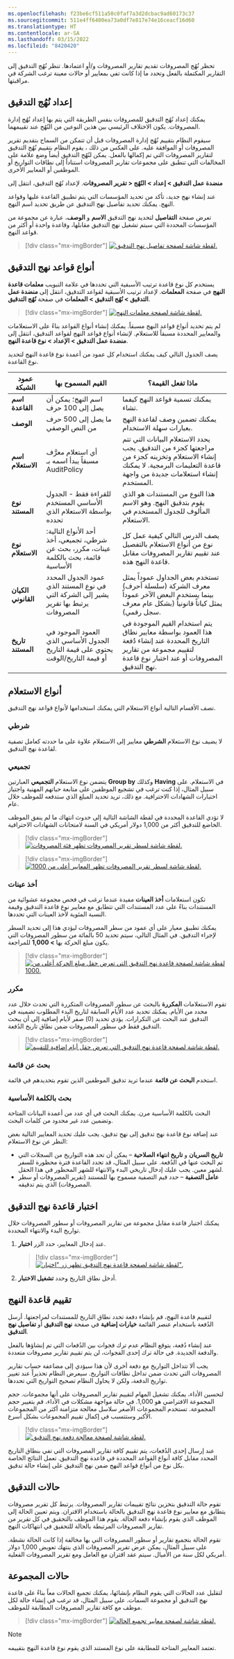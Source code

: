 ```yaml
---
ms.openlocfilehash: f23be6cf511a50c0faf7a3d2dcbac9ad60173c37
ms.sourcegitcommit: 511e4ff6400ea73a0df7e817e74e16ceacf16d60
ms.translationtype: HT
ms.contentlocale: ar-SA
ms.lasthandoff: 03/15/2022
ms.locfileid: "8420420"
---
```

تحظر نُهُج المصروفات تقديم تقارير المصروفات و/أو اعتمادها. تنظر نُهُج التدقيق إلى التقارير المكتملة بالفعل وتحدد ما إذا كانت تفي بمعايير أو حالات معينة ترغب الشركة في مراقبتها. 

## <a name="set-up-audit-policies"></a>إعداد نُهُج التدقيق
يمكنك إعداد نُهُج التدقيق للمصروفات بنفس الطريقة التي يتم بها إعداد نُهُج إدارة المصروفات. يكون الاختلاف الرئيسي بين هذين النوعين من النُهُج عند تقييمهما. 

سيقوم النظام بتقييم نُهُج إدارة المصروفات قبل أن تتمكن من السماح بتقديم تقرير المصروفات أو الموافقة عليه. على العكس من ذلك ، يقوم النظام بتقييم نُهُج التدقيق لتقارير المصروفات التي تم إكمالها بالفعل. يمكن لنُهُج التدقيق أيضاً وضع علامة على المخالفات التي تنطبق على مجموعات تقارير المصروفات استناداً إلى نطاقات التواريخ أو الموظفين أو المعايير الأخرى.
 
لإعداد نُهُج التدقيق، انتقل إلى **‎‏‫منضدة عمل التدقيق > إعداد‏‎ > النُهُج‏‎ > ‎تقرير المصروفات**. 

عند إنشاء نهج جديد، تأكد من تحديد المؤسسات التي يتم تطبيق القاعدة عليها وقواعد النهج. يمكنك تحديد تفاصيل نهج التدقيق عن طريق تحديد اسم النهج.
 
تعرض صفحة **التفاصيل** لتحديد نهج التدقيق **الاسم** و **الوصف**، عبارة عن مجموعة من المؤسسات المحددة التي سيتم تشغيل نهج التدقيق مقابلها، وقاعدة واحدة أو أكثر من قواعد النهج.

> [!div class="mx-imgBorder"]
> [ ![لقطة شاشة لصفحة تفاصيل نهج التدقيق.](../media/audit-policy-details.png)](../media/audit-policy-details.png#lightbox)

## <a name="audit-policy-rule-types"></a>أنواع قواعد نهج التدقيق 
يستخدم كل نوع قاعدة ترتيب الأسبقية التي تحددها في علامة التبويب **معلمات قاعدة النهج** في صفحة **المعلمات**. لإعداد ترتيب الأسبقية لقواعد التدقيق، انتقل إلى **‏‫منضدة عمل التدقيق‬ > نُهُج التدقيق > المعلمات** في صفحة **نُهُج التدقيق**.

> [!div class="mx-imgBorder"]
> [ ![لقطة شاشة لصفحة معلمات النهج.](../media/policy-rule-parameters.png)](../media/policy-rule-parameters.png#lightbox)
 
لم يتم تحديد أنواع قواعد النهج مسبقاً. يمكنك إنشاء أنواع القواعد بناءً على الاستعلامات والمعايير المحددة مسبقاً للاستعلام. لإنشاء أنواع قواعد النهج لقواعد التدقيق، انتقل إلى **منضدة عمل التدقيق > الإعداد > نوع قاعدة النهج**.
 
يصف الجدول التالي كيف يمكنك استخدام كل عمود من أعمدة نوع قاعدة النهج لتحديد نوع القاعدة.

|     عمود الشبكة                |     القيم المسموح بها                                                                                                            |     ماذا تفعل القيمة؟                                                                                                                                                                       |
|--------------------------------|---------------------------------------------------------------------------------------------------------------------------------|---------------------------------------------------------------------------------------------------------------------------------------------------------------------------------------------------|
|     **اسم القاعدة**                  |     اسم النهج؛ يمكن أن يصل إلى 100 حرف                                                                  |     يمكنك تسمية قواعد النهج كيفما تشاء.                                                                                                                                             |
|     **الوصف‏‎**                |     ما يصل إلى 500 حرف من النص الوصفي                                                                         |     يمكنك تضمين وصف لقاعدة النهج بعبارات سهلة الاستخدام.                                                                                                               |
|     **اسم الاستعلام**                 |     أي استعلام معرَّف مسبقاً يبدأ اسمه بـ AuditPolicy                                                                   |     يحدد الاستعلام البيانات التي تتم مراجعتها كجزء من التدقيق. يجب إنشاء الاستعلام وتخزينه كجزء من قاعدة التعليمات البرمجية. لا يمكنك إنشاء استعلامات جديدة من واجهة المستخدم.    |
|     **نوع المستند**             |     للقراءة فقط - الجدول الأساسي المستخدم بواسطة الاستعلام الذي تحدده                                                                    |     هذا النوع من المستندات هو الذي يقوم بتدقيق النهج. وهو الاسم المألوف للجدول المستخدم في الاستعلام.                                                                                 |
|     **نوع الاستعلام**                 |     أحد الأنواع التالية:     شرطي، تجميعي، أخذ عينات، مكرر، بحث عن قائمة، بحث بالكلمة الأساسية           |     يصف الدرس التالي كيفية عمل كل نوع من أنواع الاستعلام بالتفصيل عند تقييم تقارير المصروفات مقابل قاعدة النهج هذه.                                                                   |
|     **الكيان القانوني**         |     عمود الجدول المحدد في نوع المستند الذي يشير إلى الشركة التي يرتبط بها تقرير المصروفات    |     تستخدم بعض الجداول عموداً يمثل معرف الشركة (سلسلة أحرف) بينما يستخدم البعض الآخر عموداً يمثل كياناً قانونياً (بشكل عام معرف سجل رقمي).                            |
|     **تاريخ المستند**    |     العمود الموجود في الجدول الأساسي الذي يحتوي على قيمة التاريخ أو قيمة التاريخ/الوقت                                                       |     يتم استخدام القيم الموجودة في هذا العمود بواسطة معايير نطاق التاريخ المحددة عند إنشاء دُفعة لتقييم مجموعة من تقارير المصروفات أو عند اختبار نوع قاعدة نهج التدقيق.              |


## <a name="query-types"></a>أنواع الاستعلام
تصف الأقسام التالية أنواع الاستعلام التي يمكنك استخدامها لأنواع قواعد نهج التدقيق. 

### <a name="conditional"></a>شرطي
لا يضيف نوع الاستعلام **الشرطي** معايير إلى الاستعلام علاوة على ما حددته كعامل تصفية لقاعدة نهج التدقيق. 

### <a name="aggregate"></a>تجميعي
يتضمن نوع الاستعلام **التجميعي** العبارتين **Group by** وكذلك **Having** في الاستعلام. على سبيل المثال، إذا كنت ترغب في تشجيع الموظفين على متابعة حياتهم المهنية واجتياز اختبارات الشهادات الاحترافية. مع ذلك، تريد تحديد المبلغ الذي ستدفعه للموظف خلال عام.

لا تؤدي القاعدة المحددة في لقطة الشاشة التالية إلى حدوث انتهاك ما لم ينفق الموظف الخاضع للتدقيق أكثر من 1,000 دولار أمريكي في السنة لامتحانات الشهادات الاحترافية.

> [!div class="mx-imgBorder"]
> [ ![لقطة شاشة لسطر تقرير المصروفات تظهر فئة المصروفات.](../media/expense-report-lines-category.png)](../media/expense-report-lines-category.png#lightbox)


> [!div class="mx-imgBorder"]
> [ ![لقطة شاشة لسطر تقرير المصروفات تظهر المعايير أعلى من 1000.](../media/expense-report-lines.png)](../media/expense-report-lines.png#lightbox)

### <a name="sampling"></a>أخذ عينات
تكون استعلامات **أخذ العينات** مفيدة عندما ترغب في فحص مجموعة عشوائية من المستندات بناءً على عدد المستندات التي تتطابق مع معايير نوع قاعدة التدقيق وقيمة النسبة المئوية لأخذ العينات التي تحددها. 

يمكنك تطبيق معيار على أي عمود من سطر المصروفات ليؤدي هذا إلى تحديد السطر لإجراء التدقيق. في المثال التالي، سيتم تحديد 50 بالمائة من سطور المصروفات التي يكون مبلغ الحركة بها **> 1,000** للمراجعة.

> [!div class="mx-imgBorder"]
> [ ![ لقطة شاشة لصفحة قاعدة نهج التدقيق التي تعرض حقل مبلغ الحركة أعلى من 1000.](../media/audit-policy-rule-sampling.png)](../media/audit-policy-rule-sampling.png#lightbox)

### <a name="duplicate"></a>مكرر
تقوم الاستعلامات **المكررة** بالبحث عن سطور المصروفات المتكررة التي تحدث خلال عدد محدد من الأيام. يمكنك تحديد عدد الأيام السابقة لتاريخ البدء المطلوب تضمينه في التدقيق عند البحث عن التكرارات. يؤدي تحديد (0) صفر لأيام إضافية إلى أن يبحث التدقيق فقط في سطور المصروفات ضمن نطاق تاريخ الدُفعة.

> [!div class="mx-imgBorder"]
> [ ![ لقطة شاشة لصفحة قاعدة نهج التدقيق التي تعرض حقل أيام إضافية للتقييم.](../media/audit-policy-rule-duplicates.png)](../media/audit-policy-rule-duplicates.png#lightbox)

 
### <a name="list-search"></a>بحث عن قائمة
استخدم **البحث عن قائمة** عندما تريد تدقيق الموظفين الذين تقوم بتحديدهم في قائمة.
 
### <a name="keyword-search"></a>بحث بالكلمة الأساسية
البحث بالكلمة الأساسية مرن. يمكنك البحث في أي عدد من أعمدة البيانات المتاحة وتضمين عدد غير محدود من كلمات البحث. 
 
عند إضافة نوع قاعدة نهج تدقيق إلى نهج تدقيق، يجب عليك تحديد المعايير التالية بغض النظر عن نوع الاستعلام:

- **تاريخ السريان** و **تاريخ انتهاء الصلاحية** – يمكن أن تحد هذه التواريخ من السجلات التي تم البحث عنها في الدُفعة. على سبيل المثال، قد تحدد القاعدة فترة محظورة للسفر لشهر معين. يجب عليك إدخال تاريخي البدء والانتهاء للشهر المحظور في هذا الحقل.
- **عامل التصفية** – حدد قيم التصفية مسموح بها للمستند (تقرير المصروفات أو سطر المصروفات) الذي يتم تدقيقه.

## <a name="test-an-audit-policy-rule"></a>اختبار قاعدة نهج التدقيق
يمكنك اختبار قاعدة مقابل مجموعة من تقارير المصروفات أو سطور المصروفات خلال تواريخ البدء والانتهاء المحددة. 

1. عند إدخال المعايير، حدد الزر **اختبار**.

    > [!div class="mx-imgBorder"]
    > [ ![ لقطة شاشة لصفحة قاعدة نهج التدقيق تظهر زر "اختبار".](../media/audit-policy-rule-testing.png)](../media/audit-policy-rule-testing.png#lightbox)

1. أدخل نطاق التاريخ وحدد **تشغيل الاختبار**. 

 
## <a name="evaluate-a-policy-rule"></a>تقييم قاعدة النهج
لتقييم قاعدة النهج، قم بإنشاء دفعة تحدد نطاق التاريخ للمستندات لمراجعتها. أرسل الدُفعة باستخدام عنصر القائمة **خيارات إضافية** في صفحة **نهج التدقيق** أو **تفاصيل نهج التدقيق**.
 
عند إنشاء دُفعة، يتوقع النظام عدم ترك فجوات بين الدُفعات التي تم إنشاؤها بالفعل والدفعة الجديدة. في حالة ترك إحدى الفجوات، لن يتم تقييم تقارير مصروفات متعددة. 

يجب ألا تتداخل التواريخ مع دفعة أخرى لأن هذا سيؤدي إلى مضاعفة حساب تقارير المصروفات التي تحدث ضمن تداخل نطاقات التواريخ. سيعرض النظام تحذيراً عند تغيير تواريخ الدفعة، ولكن لا يحاول النظام تصحيح التواريخ التي تحددها.

لتحسين الأداء، يمكنك تشغيل المهام لتقييم تقارير المصروفات على أنها مجموعات. حجم المجموعة الافتراضي هو 1,000. في حالة مواجهة مشكلات في الأداء، قم بتغيير حجم المجموعة. تستخدم المجموعات الأصغر سلاسل معالجة متزامنة أكثر من المجموعات الأكبر وستتسبب في إكمال تقييم المجموعات بشكل أسرع.

> [!div class="mx-imgBorder"]
> [ ![لقطة شاشة لصفحة معالجة دفعة نهج التدقيق.](../media/audit-policy-batch-processing.png)](../media/audit-policy-batch-processing.png#lightbox)
    
عند إرسال إحدى الدُفعات، يتم تقييم كافة تقارير المصروفات التي تفي بنطاق التاريخ المحدد مقابل كافة أنواع القواعد المحددة في قاعدة نهج التدقيق. تعمل النتائج الخاصة بكل نوع من أنواع قواعد النهج ضمن نهج التدقيق على إنشاء حالة تدقيق.

## <a name="audit-cases"></a>حالات التدقيق
تقوم حالة التدقيق بتخزين نتائج تقييمات تقارير المصروفات. يرتبط كل تقرير مصروفات يتطابق مع معايير نوع قاعدة نهج التدقيق بالحالة باستخدام الاقتران. ويتم تعيين الحالة إلى الموظف الذي يقوم بإنشاء دفعة الحالة. يقوم هذا الموظف بالتحقيق في كل تقرير من تقارير المصروفات المرتبطة بالحالة للتحقيق في انتهاكات النهج. 

تقوم الحالة بتجميع تقارير أو سطور المصروفات التي بها مخالفة إذا كانت الحالة نشطة. على سبيل المثال، يمكن عرض تقرير المصروفات الذي ينتهك تعويض 1,000 دولار أمريكي لكل سنة من الأميال. سيتم عقد اقتران مع العامل ومع تقرير المصروفات الفعلية. 

## <a name="group-cases"></a>حالات المجموعة
لتقليل عدد الحالات التي يقوم النظام بإنشائها، يمكنك تجميع الحالات معاً بناءً على قاعدة نهج التدقيق أو مجموعة السمات. على سبيل المثال، قد ترغب في إنشاء حالة لكل موظف مع كافة تقارير المصروفات المطابقة للموظف.

> [!div class="mx-imgBorder"]
> [ ![لقطة شاشة لصفحة معايير تجميع الحالة.](../media/case-grouping.png)](../media/case-grouping.png#lightbox)

> [!NOTE]
> تعتمد المعايير المتاحة للمطابقة على نوع المستند الذي يقوم نوع قاعدة النهج بتقييمه.

